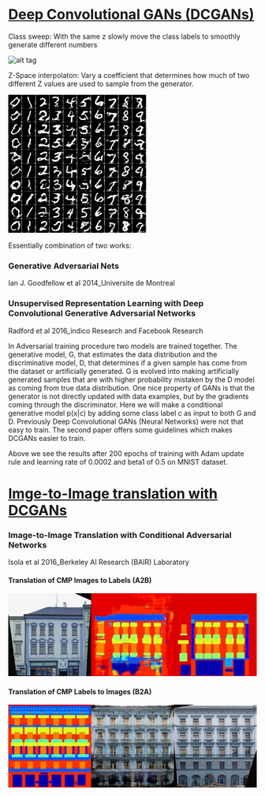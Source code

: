 # [**Deep Convolutional GANs (DCGANs)**](notebooks/DCGAN_MNIST.ipynb)

Class sweep: With the same z slowly move the class labels to smoothly generate different numbers

![alt tag](trained_models/DCGAN_MNIST/class_sweep/class_sweep.gif)

Z-Space interpolaton: Vary a coefficient that determines how much of two different Z values are used to sample from the generator.

![alt tag](trained_models/DCGAN_MNIST/zspace_sweep/zspace_sweep.gif)

Essentially combination of two works:

### Generative Adversarial Nets
Ian J. Goodfellow et al 2014_Universite de Montreal
### Unsupervised Representation Learning with Deep Convolutional Generative Adversarial Networks
Radford et al 2016_indico Research and Facebook Research

In Adversarial training procedure two models are trained together. The generative model, G, that estimates the data distribution and the discriminative model, D, that determines if a given sample has come from the dataset or artificially generated. G is evolved into making artificially generated samples that are with higher probability mistaken by the D model as coming from true data distribution. One nice property of GANs is that the generator is not directly updated with data examples, but by the gradients coming through the discriminator. Here we will make a conditional generative model p(x|c) by adding some class label c as input to both G and D.
Previously Deep Convolutional GANs (Neural Networks) were not that easy to train. The second paper offers some guidelines which makes DCGANs easier to train.

Above we see the results after 200 epochs of training with Adam update rule and learning rate of 0.0002 and beta1 of 0.5 on MNIST dataset.
# [**Imge-to-Image translation with DCGANs**](notebooks/img2imgGAN.ipynb)
### Image-to-Image Translation with Conditional Adversarial Networks
Isola et al 2016_Berkeley AI Research (BAIR) Laboratory

#### Translation of CMP Images to Labels (A2B)
![alt tag](trained_models/img2imgGAN_CMP_A2B/generated_3.jpg)

#### Translation of CMP Labels to Images (B2A)
![alt tag](trained_models/img2imgGAN_CMP_B2A/generated_1.jpg)

